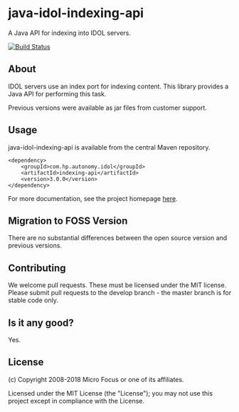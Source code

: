 # java-idol-indexing-api

A Java API for indexing into IDOL servers.

[![Build Status](https://travis-ci.org/microfocus-idol/java-idol-indexing-api.svg?branch=master)](https://travis-ci.org/microfocus-idol/java-idol-indexing-api)

## About
IDOL servers use an index port for indexing content. This library provides a Java API for performing this task.

Previous versions were available as jar files from customer support.

## Usage
java-idol-indexing-api is available from the central Maven repository.

    <dependency>
        <groupId>com.hp.autonomy.idol</groupId>
        <artifactId>indexing-api</artifactId>
        <version>3.0.0</version>
    </dependency>

For more documentation, see the project homepage [here](http://microfocus-idol.github.io/java-idol-indexing-api).

## Migration to FOSS Version
There are no substantial differences between the open source version and previous versions.

## Contributing
We welcome pull requests. These must be licensed under the MIT license. Please submit pull requests to the develop
branch - the master branch is for stable code only.

## Is it any good?
Yes.

## License

(c) Copyright 2008-2018 Micro Focus or one of its affiliates.

Licensed under the MIT License (the "License"); you may not use this project except in compliance with the License.
